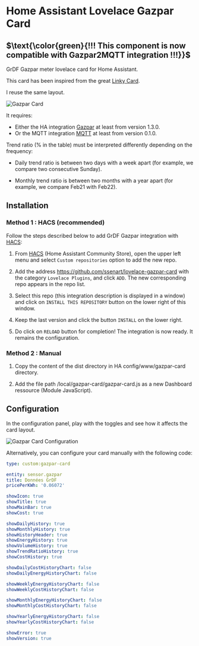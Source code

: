 # Home Assistant Lovelace Gazpar Card

## $\text{\color{green}{!!! This component is now compatible with Gazpar2MQTT integration !!!}}$

GrDF Gazpar meter lovelace card for Home Assistant.

This card has been inspired from the great [Linky Card](https://github.com/saniho/content-card-linky).

I reuse the same layout.

![Gazpar Card](images/gazpar-card.png)

It requires:

- Either the HA integration [Gazpar](https://github.com/ssenart/home-assistant-gazpar) at least from version 1.3.0.
- Or the MQTT integration [MQTT](https://github.com/ssenart/gazpar2mqtt) at least from version 0.1.0.

Trend ratio (% in the table) must be interpreted differently depending on the frequency:

- Daily trend ratio is between two days with a week apart (for example, we compare two consecutive Sunday).

- Monthly trend ratio is between two months with a year apart (for example, we compare Feb21 with Feb22).

## Installation

### Method 1 : HACS (recommended)

Follow the steps described below to add GrDF Gazpar integration with [HACS](https://hacs.xyz/):

1. From [HACS](https://hacs.xyz/) (Home Assistant Community Store), open the upper left menu and select `Custom repositories` option to add the new repo.

2. Add the address <https://github.com/ssenart/lovelace-gazpar-card> with the category `Lovelace Plugins`, and click `ADD`. The new corresponding repo appears in the repo list.

3. Select this repo (this integration description is displayed in a window) and click on `INSTALL THIS REPOSITORY` button on the lower right of this window.

4. Keep the last version and click the button `INSTALL` on the lower right.

5. Do click on `RELOAD` button for completion! The integration is now ready. It remains the configuration.

### Method 2 : Manual

1. Copy the content of the dist directory in HA config/www/gazpar-card directory.

2. Add the file path /local/gazpar-card/gazpar-card.js as a new Dashboard ressource (Module JavaScript).

## Configuration

In the configuration panel, play with the toggles and see how it affects the card layout.

![Gazpar Card Configuration](images/gazpar-card-editor.png)

Alternatively, you can configure your card manually with the following code:

```yaml
type: custom:gazpar-card

entity: sensor.gazpar
title: Données GrDF
pricePerKWh: '0.06072'

showIcon: true
showTitle: true
showMainBar: true
showCost: true

showDailyHistory: true
showMonthlyHistory: true
showHistoryHeader: true
showEnergyHistory: true
showVolumeHistory: true
showTrendRatioHistory: true
showCostHistory: true

showDailyCostHistoryChart: false
showDailyEnergyHistoryChart: false

showWeeklyEnergyHistoryChart: false
showWeeklyCostHistoryChart: false

showMonthlyEnergyHistoryChart: false
showMonthlyCostHistoryChart: false

showYearlyEnergyHistoryChart: false
showYearlyCostHistoryChart: false

showError: true
showVersion: true
``` 


